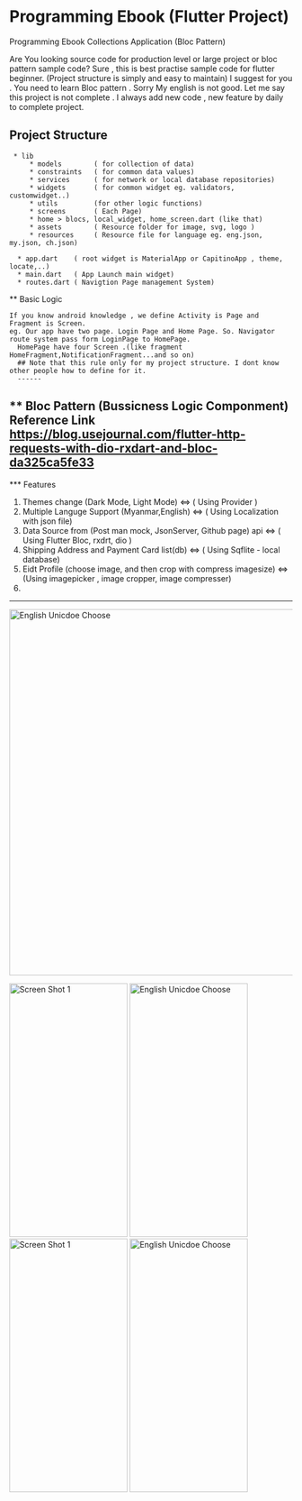 # Programming Ebook (Flutter Project)

Programming Ebook Collections Application (Bloc Pattern)

Are You looking source code for production level or large project or bloc pattern sample code? 
Sure , this is best practise sample code for flutter beginner. (Project structure is simply and easy to maintain)
I suggest for you . You need to learn Bloc pattern . Sorry My english is not good.
Let me say this project is not complete . I always add new code , new feature by daily to complete project.

Project Structure
--------

     * lib
         * models        ( for collection of data)
         * constraints   ( for common data values)
         * services      ( for network or local database repositories)
         * widgets       ( for common widget eg. validators, customwidget..)
         * utils         (for other logic functions)
         * screens       ( Each Page)
         * home > blocs, local_widget, home_screen.dart (like that)
         * assets        ( Resource folder for image, svg, logo )
         * resources     ( Resource file for language eg. eng.json, my.json, ch.json)
         
      * app.dart    ( root widget is MaterialApp or CapitinoApp , theme, locate,..)
      * main.dart   ( App Launch main widget)
      * routes.dart ( Navigtion Page management System)
  
  
 ** Basic Logic
 
    If you know android knowledge , we define Activity is Page and Fragment is Screen.
    eg. Our app have two page. Login Page and Home Page. So. Navigator route system pass form LoginPage to HomePage.
      HomePage have four Screen .(like fragment HomeFragment,NotificationFragment...and so on)
      ## Note that this rule only for my project structure. I dont know other people how to define for it.
      ------
  
    
    
 ** Bloc Pattern (Bussicness Logic Componment)
 Reference Link   https://blog.usejournal.com/flutter-http-requests-with-dio-rxdart-and-bloc-da325ca5fe33
 ----
 
 *** Features
 1. Themes change (Dark Mode, Light Mode)                                     <=>   ( Using Provider )
 2. Multiple Languge Support (Myanmar,English)                                <=>   ( Using Localization with json file)
 3. Data Source from (Post man mock, JsonServer, Github page) api             <=>   ( Using Flutter Bloc, rxdrt, dio )
 4. Shipping Address and Payment Card list(db)                                <=>   ( Using Sqflite - local database)
 5. Eidt Profile (choose image, and then crop with compress imagesize)        <=> (Using imagepicker , image cropper, image compresser)
 6. 


--------
  <img alt="English Unicdoe Choose" src="https://github.com/dev-mgkaung/Knowledge-NoteList/blob/gh-page/maxresdefault.jpg" width=1000 height=650 />
  
  <img alt="Screen Shot 1" src="https://github.com/dev-mgkaung/Knowledge-NoteList/blob/gh-page/one.jpg" width=210 height=450 />  <img alt="English Unicdoe Choose" src="https://github.com/dev-mgkaung/Knowledge-NoteList/blob/gh-page/two.jpg" width=210 height=450 /> <img alt="Screen Shot 1" src="https://github.com/dev-mgkaung/Knowledge-NoteList/blob/gh-page/three.jpg" width=210 height=450 />  <img alt="English Unicdoe Choose" src="https://github.com/dev-mgkaung/Knowledge-NoteList/blob/gh-page/five.jpg" width=210 height=450 />

